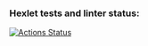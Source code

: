 ### Hexlet tests and linter status:
[![Actions Status](https://github.com/VseNormal/php-project-lvl1/workflows/hexlet-check/badge.svg)](https://github.com/VseNormal/php-project-lvl1/actions)